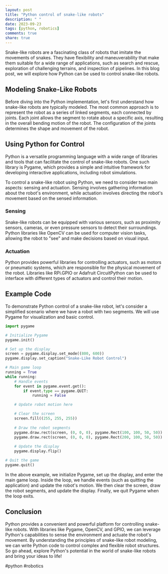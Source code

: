 ```yaml
---
layout: post
title: "Python control of snake-like robots"
description: " "
date: 2023-09-23
tags: [python, robotics]
comments: true
share: true
---
```


Snake-like robots are a fascinating class of robots that imitate the movements of snakes. They have flexibility and maneuverability that make them suitable for a wide range of applications, such as search and rescue, exploration of challenging terrains, and inspection of pipelines. In this blog post, we will explore how Python can be used to control snake-like robots.

## Modeling Snake-Like Robots

Before diving into the Python implementation, let's first understand how snake-like robots are typically modeled. The most common approach is to represent the robot as a series of linked segments, each connected by joints. Each joint allows the segment to rotate about a specific axis, resulting in the overall bending motion of the robot. The configuration of the joints determines the shape and movement of the robot.

## Using Python for Control

Python is a versatile programming language with a wide range of libraries and tools that can facilitate the control of snake-like robots. One such library is Pygame, which provides a simple and intuitive framework for developing interactive applications, including robot simulations.

To control a snake-like robot using Python, we need to consider two main aspects: sensing and actuation. Sensing involves gathering information about the robot's environment, while actuation involves directing the robot's movement based on the sensed information.

### Sensing

Snake-like robots can be equipped with various sensors, such as proximity sensors, cameras, or even pressure sensors to detect their surroundings. Python libraries like OpenCV can be used for computer vision tasks, allowing the robot to "see" and make decisions based on visual input.

### Actuation

Python provides powerful libraries for controlling actuators, such as motors or pneumatic systems, which are responsible for the physical movement of the robot. Libraries like RPi.GPIO or Adafruit CircuitPython can be used to interface with different types of actuators and control their motion.

## Example Code

To demonstrate Python control of a snake-like robot, let's consider a simplified scenario where we have a robot with two segments. We will use Pygame for visualization and basic control.

```python
import pygame

# Initialize Pygame
pygame.init()

# Set up the display
screen = pygame.display.set_mode((800, 600))
pygame.display.set_caption("Snake-Like Robot Control")

# Main game loop
running = True
while running:
    # Handle events
    for event in pygame.event.get():
        if event.type == pygame.QUIT:
            running = False

    # Update robot motion here

    # Clear the screen
    screen.fill((255, 255, 255))
    
    # Draw the robot segments
    pygame.draw.rect(screen, (0, 0, 0), pygame.Rect(100, 100, 50, 50))
    pygame.draw.rect(screen, (0, 0, 0), pygame.Rect(200, 100, 50, 50))
    
    # Update the display
    pygame.display.flip()

# Quit the game
pygame.quit()
```

In the above example, we initialize Pygame, set up the display, and enter the main game loop. Inside the loop, we handle events (such as quitting the application) and update the robot's motion. We then clear the screen, draw the robot segments, and update the display. Finally, we quit Pygame when the loop exits.

## Conclusion

Python provides a convenient and powerful platform for controlling snake-like robots. With libraries like Pygame, OpenCV, and GPIO, we can leverage Python's capabilities to sense the environment and actuate the robot's movement. By understanding the principles of snake-like robot modeling, we can write Python code to control complex and flexible robot structures. So go ahead, explore Python's potential in the world of snake-like robots and bring your ideas to life!

#python #robotics